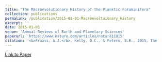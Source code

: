 ```yaml
---
title: "The Macroevolutionary History of the Planktic Foraminifera"
collection: publications
permalink: /publication/2015-01-01-Macroevoltuionary_History
excerpt: ''
date: 2015-01-01
venue: 'Annual Reviews of Earth and Planetary Sciences'
paperurl: 'https://www.nature.com/articles/nature11815'
citation: '<b>Fraass, A.J.</b>, Kelly, D.C., & Peters, S.E., 2015, The Macroevolutionary History of the Planktic Foraminifera, <i>Annual Reviews of Earth and Planetary Sciences</i>, 43. DOI: 10.1146/annurev-earth-060614-105059'
---
```


[Link to Paper](https://www.annualreviews.org/doi/abs/10.1146/annurev-earth-060614-105059)
